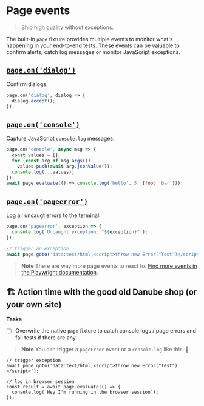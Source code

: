 # Page events
> Ship high quality without exceptions.

The built-in `page` fixture provides multiple events to monitor what's happening in your end-to-end tests. These events can be valuable to confirm alerts, catch log messages or monitor JavaScript exceptions.

## [`page.on('dialog')`](https://playwright.dev/docs/api/class-page#page-event-dialog)

Confirm dialogs.

```javascript
page.on('dialog', dialog => {
  dialog.accept();
});
```

## [`page.on('console')`](https://playwright.dev/docs/api/class-page#page-event-console)

Capture JavaScript `console.log` messages.

```javascript
page.on('console', async msg => {
  const values = [];
  for (const arg of msg.args())
    values.push(await arg.jsonValue());
  console.log(...values);
});
await page.evaluate(() => console.log('hello', 5, {foo: 'bar'}));
```
## [`page.on('pageerror')`](https://playwright.dev/docs/api/class-page#page-event-page-error)

Log all uncaugt errors to the terminal.

```javascript
page.on('pageerror', exception => {
  console.log(`Uncaught exception: "${exception}"`);
});

// trigger an exception
await page.goto('data:text/html,<script>throw new Error("Test")</script>');
```

> **Note** There are way more page events to react to. [Find more events in the Playwright documentation](https://playwright.dev/docs/api/class-page#page-event-page-error).

## 🏗️ Action time with the good old Danube shop (or your own site)

**Tasks**

- [ ] Overwrite the native `page` fixture to catch console logs / page errors and fail tests if there are any.

> **Note** You can trigger a `pageError` event or a `console.log` like this. 🫣

```
// trigger exception
await page.goto('data:text/html,<script>throw new Error("Test")</script>');

// log in browser session
const result = await page.evaluate(() => {
  console.log(`Hey I'm running in the browser session`);
});
```
